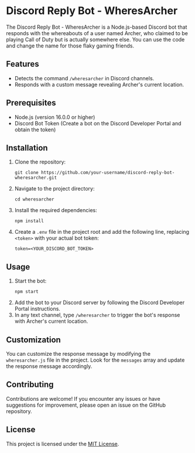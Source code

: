 <!DOCTYPE html>
<html>

<body>
  <h1>Discord Reply Bot - WheresArcher</h1>
  <p>
    The Discord Reply Bot - WheresArcher is a Node.js-based Discord bot that responds with the whereabouts of a user named
    Archer, who claimed to be playing Call of Duty but is actually somewhere else. You can use the code and change the name for
    those flaky gaming friends.  
  </p>

  <h2>Features</h2>
  <ul>
    <li>Detects the command <code>/wheresarcher</code> in Discord channels.</li>
    <li>Responds with a custom message revealing Archer's current location.</li>
  </ul>

  <h2>Prerequisites</h2>
  <ul>
    <li>Node.js (version 16.0.0 or higher)</li>
    <li>Discord Bot Token (Create a bot on the Discord Developer Portal and obtain the token)</li>
  </ul>

  <h2>Installation</h2>
  <ol>
    <li>
      Clone the repository:
      <pre><code>git clone https://github.com/your-username/discord-reply-bot-wheresarcher.git</code></pre>
    </li>
    <li>
      Navigate to the project directory:
      <pre><code>cd wheresarcher</code></pre>
    </li>
    <li>
      Install the required dependencies:
      <pre><code>npm install</code></pre>
    </li>
    <li>
      Create a <code>.env</code> file in the project root and add the following line, replacing
      <code>&lt;token&gt;</code> with your actual bot token:
      <pre><code>token=&lt;YOUR_DISCORD_BOT_TOKEN&gt;</code></pre>
    </li>
  </ol>

  <h2>Usage</h2>
  <ol>
    <li>Start the bot:
      <pre><code>npm start</code></pre>
    </li>
    <li>
      Add the bot to your Discord server by following the Discord Developer Portal instructions.
    </li>
    <li>
      In any text channel, type <code>/wheresarcher</code> to trigger the bot's response with Archer's current location.
    </li>
  </ol>

  <h2>Customization</h2>
  <p>
    You can customize the response message by modifying the <code>wheresarcher.js</code> file in the project. Look for the
    <code>messages</code> array and update the response message accordingly.
  </p>

  <h2>Contributing</h2>
  <p>
    Contributions are welcome! If you encounter any issues or have suggestions for improvement, please open an issue on
    the GitHub repository.
  </p>

  <h2>License</h2>
  <p>
    This project is licensed under the <a href="https://opensource.org/licenses/MIT">MIT License</a>.
  </p>
</body>

</html>
